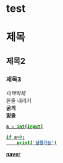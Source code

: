 # test
# 제목
## 제목2
### 제목3
*이택릭체*<br>
한줄 내리기<br>
<b>굵게<br>
<u>밑줄<br>

```python
a = int(input)

if a>0:
    print('실행가능')
```
[naver](https://www.naver.com/)<br>
